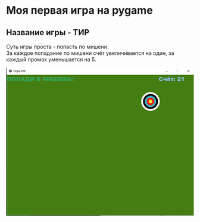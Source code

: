# Моя первая игра на pygame
## Название игры  - ТИР
Суть игры проста - попасть по мишени. <br/>
За каждое попадание по мишени счёт увеличивается на
один, за каждый промах уменьшается на 5.




![logo](Картинка%20игры%20на%20pygame.png)